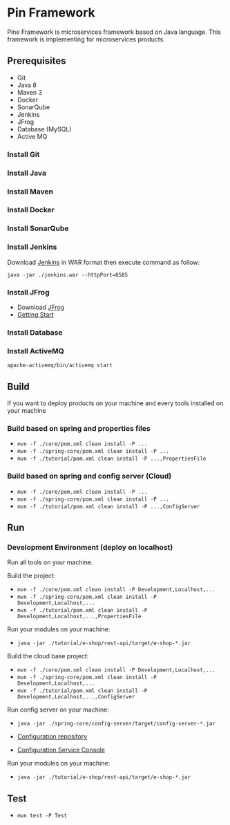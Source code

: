 # Pin Framework
Pine Framework is microservices framework based on Java language.
This framework is implementing for microservices products.

## Prerequisites
 - Git
 - Java 8
 - Maven 3 
 - Docker
 - SonarQube
 - Jenkins
 - JFrog
 - Database (MySQL)
 - Active MQ

### Install Git

### Install Java

### Install Maven

### Install Docker

### Install SonarQube

### Install Jenkins
Download [Jenkins](https://jenkins.io/download/) in WAR format then execute command as follow:

    java -jar ./jenkins.war --httpPort=8585

### Install JFrog

 - Download [JFrog](https://jfrog.com/open-source/)
 - [Getting Start](https://www.jfrog.com/confluence/display/JFROG/Installing+Artifactory)

### Install Database

### Install ActiveMQ
    apache-activemq/bin/activemq start

## Build
If you want to deploy products on your machine and every tools installed on your machine

### Build based on spring and properties files
- `mvn -f ./core/pom.xml clean install -P ...`
- `mvn -f ./spring-core/pom.xml clean install -P ...`
- `mvn -f ./tutorial/pom.xml clean install -P ...,PropertiesFile`

### Build based on spring and config server (Cloud)
- `mvn -f ./core/pom.xml clean install -P ...`
- `mvn -f ./spring-core/pom.xml clean install -P ...`
- `mvn -f ./tutorial/pom.xml clean install -P ...,ConfigServer`

## Run
### Development Environment (deploy on localhost)
Run all tools on your machine.

Build the project:
- `mvn -f ./core/pom.xml clean install -P Development,Localhost,...`
- `mvn -f ./spring-core/pom.xml clean install -P Development,Localhost,...`
- `mvn -f ./tutorial/pom.xml clean install -P Development,Localhost,...,PropertiesFile`

Run your modules on your machine:
 - `java -jar ./tutorial/e-shop/rest-api/target/e-shop-*.jar`

Build the cloud base project:
- `mvn -f ./core/pom.xml clean install -P Development,Localhost,...`
- `mvn -f ./spring-core/pom.xml clean install -P Development,Localhost,...`
- `mvn -f ./tutorial/pom.xml clean install -P Development,Localhost,...,ConfigServer`

Run config server on your machine:
 - `java -jar ./spring-core/config-server/target/config-server-*.jar`

 - [Configuration repository](https://github.com/pine-org/pine-framework/tree/master/config-repo-development)

 - [Configuration Service Console](http://127.0.0.1:8888/config-server/common-development)

Run your modules on your machine:
 - `java -jar ./tutorial/e-shop/rest-api/target/e-shop-*.jar`

## Test
 - `mvn test -P Test`